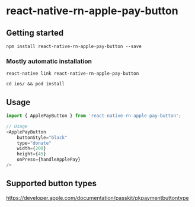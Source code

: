 # react-native-rn-apple-pay-button

## Getting started

`npm install react-native-rn-apple-pay-button --save`

### Mostly automatic installation

`react-native link react-native-rn-apple-pay-button`

`cd ios/ && pod install`

## Usage

```javascript
import { ApplePayButton } from 'react-native-rn-apple-pay-button';

// Usage
<ApplePayButton
    buttonStyle="black"
    type="donate"
    width={200}
    height={45}
    onPress={handleApplePay}
/>
```
## Supported button types
https://developer.apple.com/documentation/passkit/pkpaymentbuttontype
